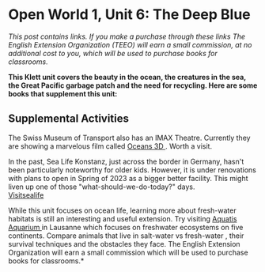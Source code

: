 

# Open World 1, Unit 6: The Deep Blue
*This post contains links. If you make a purchase through these links The English Extension Organization (TEEO) will earn a small commission, at no additional cost to you, which will be used to purchase books for classrooms.*

**This Klett unit covers the beauty in the ocean, the creatures in the sea, the Great Pacific garbage patch and the need for recycling.  Here are some books that supplement this unit:** 




## Supplemental Activities

The Swiss Museum of Transport also has an IMAX Theatre.  Currently they are showing a marvelous film called [Oceans 3D ](https://www.verkehrshaus.ch/en/visit/filmtheatre/filme/dokumentationen/detail/shows/show/oceans-3d.html).  Worth a visit. 

In the past, Sea Life Konstanz, just across the border in Germany, hasn't been particularly noteworthy for older kids.  However, it is under renovations with plans to open in Spring of 2023 as a bigger better facility.  This might liven up one of those "what-should-we-do-today?" days.  
<a href="https://www.visitsealife.com/konstanz/en/ " rel="nofollow">Visitsealife </a>

While this unit focuses on ocean life, learning more about fresh-water habitats is still an interesting and useful extension.  Try visiting <a href="https://www.aquatis.ch/en/ " rel="nofollow">Aquatis Aquarium </a> in Lausanne which focuses on freshwater ecosystems on five continents. Compare animals that live in salt-water vs fresh-water , their survival techniques and the obstacles they face. The English Extension Organization will earn a small commission which will be used to purchase books for classrooms.* 
<!--stackedit_data:
eyJoaXN0b3J5IjpbLTEyNTE4OTU3NjEsMTM3OTAxNTg2OCw4Mj
Y3MDU0MTAsNjcyMzQ4NDI1LDEwOTMyMDY0OTAsMTAxODg3OTQ0
MSwtNjY1MTAzMTc1LDIwNTcwMTk0MiwtMjM1MTc2MzQ1LC0xMz
E3NTMzNDM4LDEyMDQ4ODIwNjIsLTE2MTQyNDA5MjYsLTExNjM0
OTIyOTUsNTQ2NzQyNTE2LDMzMzQyODIxNV19
-->